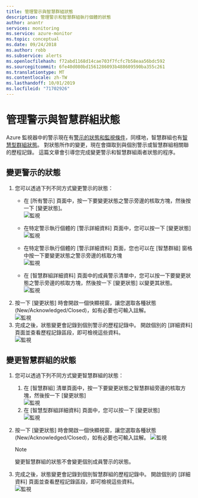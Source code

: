 ```yaml
---
title: 管理警示與智慧群組狀態
description: 管理警示和智慧群組執行個體的狀態
author: anantr
services: monitoring
ms.service: azure-monitor
ms.topic: conceptual
ms.date: 09/24/2018
ms.author: robb
ms.subservice: alerts
ms.openlocfilehash: f72abd1168d14cae703f7fcfc7b58eaa56bdc592
ms.sourcegitcommit: 6fe40d080bd1561286093b488609590ba355c261
ms.translationtype: MT
ms.contentlocale: zh-TW
ms.lasthandoff: 10/01/2019
ms.locfileid: "71702926"
---
```

# <a name="manage-alert-and-smart-group-states"></a>管理警示與智慧群組狀態
Azure 監視器中的警示現在有[警示的狀態和監視條件](https://aka.ms/azure-alerts-overview)，同樣地，智慧群組也有[智慧型群組狀態](https://aka.ms/smart-groups)。 對狀態所作的變更，現在會擷取到與個別警示或智慧群組相關聯的歷程記錄。 這篇文章會引導您完成變更警示和智慧群組兩者狀態的程序。

## <a name="change-the-state-of-an-alert"></a>變更警示的狀態
1. 您可以透過下列不同方式變更警示的狀態： 
    * 在 [所有警示] 頁面中，按一下要變更狀態之警示旁邊的核取方塊，然後按一下 [變更狀態]。   
    ![監視](./media/alerts-managing-alert-states/state-all-alerts.jpg)
    * 在特定警示執行個體的 [警示詳細資料] 頁面中，您可以按一下 [變更狀態]   
    ![監視](./media/alerts-managing-alert-states/state-alert-details.jpg)
    * 在特定警示執行個體的 [警示詳細資料] 頁面，您也可以在 [智慧群組] 窗格中按一下要變更狀態之警示旁邊的核取方塊    
    ![監視](./media/alerts-managing-alert-states/state-alert-details-sg.jpg)

    * 在 [智慧群組詳細資料] 頁面中的成員警示清單中，您可以按一下要變更狀態之警示旁邊的核取方塊，然後按一下 [變更狀態] 以變更其狀態。   
    ![監視](./media/alerts-managing-alert-states/state-sg-details-alerts.jpg)
1. 按一下 [變更狀態] 時會開啟一個快顯視窗，讓您選取各種狀態 (New/Acknowledged/Closed)，如有必要也可輸入註解。   
![監視](./media/alerts-managing-alert-states/state-alert-change.jpg)
1. 完成之後，狀態變更會記錄到個別警示的歷程記錄中。 開啟個別的 [詳細資料] 頁面並查看歷程記錄區段，即可檢視這些資料。    
![監視](./media/alerts-managing-alert-states/state-alert-history.jpg)

## <a name="change-the-state-of-a-smart-group"></a>變更智慧群組的狀態
1. 您可以透過下列不同方式變更智慧群組的狀態：
    1. 在 [智慧群組] 清單頁面中，按一下要變更狀態之智慧群組旁邊的核取方塊，然後按一下 [變更狀態]  
    ![監視](./media/alerts-managing-alert-states/state-sg-list.jpg)
    1. 在 [智慧型群組詳細資料] 頁面中，您可以按一下 [變更狀態]        
    ![監視](./media/alerts-managing-alert-states/state-sg-details.jpg)
1. 按一下 [變更狀態] 時會開啟一個快顯視窗，讓您選取各種狀態 (New/Acknowledged/Closed)，如有必要也可輸入註解。 
![監視](./media/alerts-managing-alert-states/state-sg-change.jpg)
   > [!NOTE]
   >  變更智慧群組的狀態不會變更個別成員警示的狀態。

1. 完成之後，狀態變更會記錄到個別智慧群組的歷程記錄中。 開啟個別的 [詳細資料] 頁面並查看歷程記錄區段，即可檢視這些資料。     
![監視](./media/alerts-managing-alert-states/state-sg-history.jpg)

